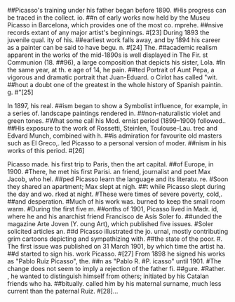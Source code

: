 ##Picasso's training under his father began before 1890. #His progress can be traced in the collect. io. ##n of early works now held by the Museu Picasso in Barcelona, which provides one of the most co. mprehe. ##nsive records extant of any major artist's beginnings. #[23] During 1893 the juvenile qual. ity of his. ##earliest work falls away, and by 1894 his career as a painter can be said to have begu. n. #[24] The. ##academic realism apparent in the works of the mid-1890s is well displayed in The Fir. st Communion (18. ##96), a large composition that depicts his sister, Lola. #In the same year, at th. e age of 14, he pain. ##ted Portrait of Aunt Pepa, a vigorous and dramatic portrait that Juan-Eduard. o Cirlot has called "wit. ##hout a doubt one of the greatest in the whole history of Spanish paintin. g. #"[25]

In 1897, his real. ##ism began to show a Symbolist influence, for example, in a series of. landscape paintings rendered in. ##non-naturalistic violet and green tones. #What some call his Mod. ernist period (1899–1900) followed.. ##His exposure to the work of Rossetti, Steinlen, Toulouse-Lau. trec and Edvard Munch, combined with h. ##is admiration for favourite old masters such as El Greco,. led Picasso to a personal version of moder. ##nism in his works of this period. #[26]

Picasso made. his first trip to Paris, then the art capital. ##of Europe, in 1900. #There, he met his first Parisi. an friend, journalist and poet Max Jacob, who hel. ##ped Picasso learn the language and its literatu. re. #Soon they shared an apartment; Max slept at nigh. ##t while Picasso slept during the day and wo. rked at night. #These were times of severe poverty, cold,. ##and desperation. #Much of his work was. burned to keep the small room warm. #During the first five m. ##onths of 1901, Picasso lived in Madr. id, where he and his anarchist friend Francisco de Asís Soler fo. ##unded the magazine Arte Joven (Y. oung Art), which published five issues. #Soler solicited articles an. ##d Picasso illustrated the jo. urnal, mostly contributing grim cartoons depicting and sympathizing with. ##the state of the poor. #. The first issue was published on 31 March 1901, by which time the artist ha. ##d started to sign his. work Picasso. #[27] From 1898 he signed his works as "Pablo Ruiz Picasso", the. ##n as "Pablo R. #P. icasso" until 1901. #The change does not seem to imply a rejection of the father fi. ##gure. #Rather. , he wanted to distinguish himself from others; initiated by his Catalan friends who ha. ##bitually. called him by his maternal surname, much less current than the paternal Ruiz. #[28]...
